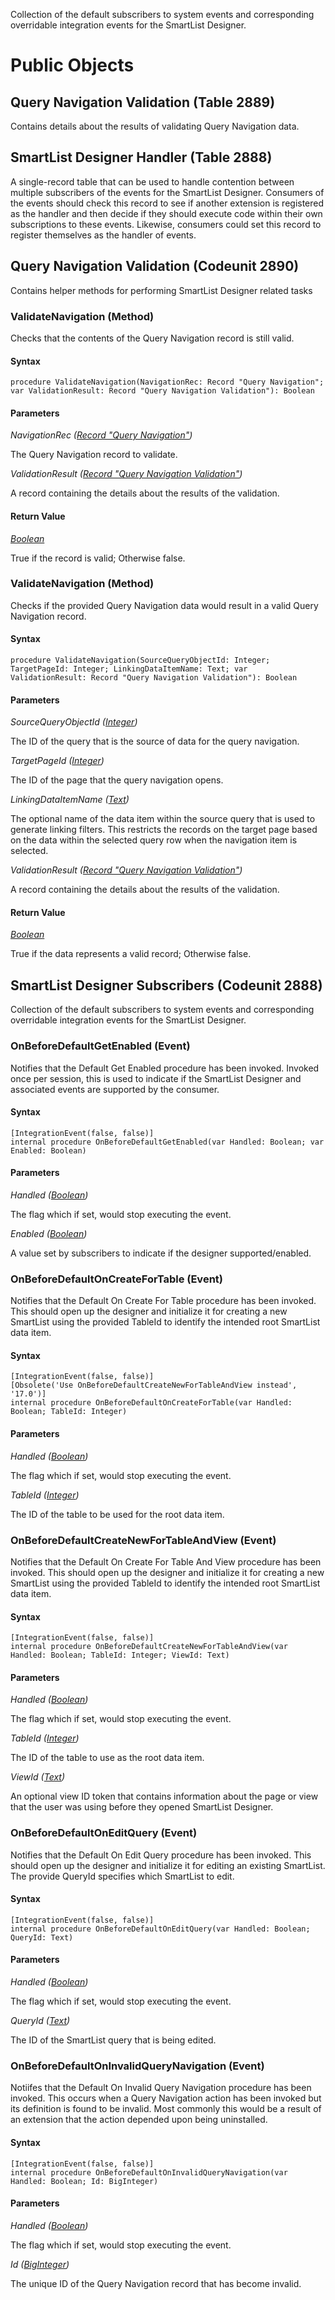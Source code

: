 Collection of the default subscribers to system events and corresponding overridable integration events for the SmartList Designer.
# Public Objects
## Query Navigation Validation (Table 2889)

 Contains details about the results of validating Query Navigation data.
 


## SmartList Designer Handler (Table 2888)

 A single-record table that can be used to handle contention between multiple subscribers of the events for the SmartList Designer.
 Consumers of the events should check this record to see if another extension is registered as the handler and then decide if they
 should execute code within their own subscriptions to these events. Likewise, consumers could set this record to register themselves
 as the handler of events.
 


## Query Navigation Validation (Codeunit 2890)

 Contains helper methods for performing SmartList Designer related tasks
 

### ValidateNavigation (Method) <a name="ValidateNavigation"></a> 

 Checks that the contents of the Query Navigation record is still valid.
 

#### Syntax
```
procedure ValidateNavigation(NavigationRec: Record "Query Navigation"; var ValidationResult: Record "Query Navigation Validation"): Boolean
```
#### Parameters
*NavigationRec ([Record "Query Navigation"]())* 

The Query Navigation record to validate.

*ValidationResult ([Record "Query Navigation Validation"]())* 

A record containing the details about the results of the validation.

#### Return Value
*[Boolean](https://docs.microsoft.com/en-us/dynamics365/business-central/dev-itpro/developer/methods-auto/boolean/boolean-data-type)*

True if the record is valid; Otherwise false.
### ValidateNavigation (Method) <a name="ValidateNavigation"></a> 

 Checks if the provided Query Navigation data would result in a valid Query Navigation record.
 

#### Syntax
```
procedure ValidateNavigation(SourceQueryObjectId: Integer; TargetPageId: Integer; LinkingDataItemName: Text; var ValidationResult: Record "Query Navigation Validation"): Boolean
```
#### Parameters
*SourceQueryObjectId ([Integer](https://docs.microsoft.com/en-us/dynamics365/business-central/dev-itpro/developer/methods-auto/integer/integer-data-type))* 

The ID of the query that is the source of data for the query navigation.

*TargetPageId ([Integer](https://docs.microsoft.com/en-us/dynamics365/business-central/dev-itpro/developer/methods-auto/integer/integer-data-type))* 

The ID of the page that the query navigation opens.

*LinkingDataItemName ([Text](https://docs.microsoft.com/en-us/dynamics365/business-central/dev-itpro/developer/methods-auto/text/text-data-type))* 


 The optional name of the data item within the source query that is used to generate linking filters. 
 This restricts the records on the target page based on the data within the selected query row when the 
 navigation item is selected.
 

*ValidationResult ([Record "Query Navigation Validation"]())* 

A record containing the details about the results of the validation.

#### Return Value
*[Boolean](https://docs.microsoft.com/en-us/dynamics365/business-central/dev-itpro/developer/methods-auto/boolean/boolean-data-type)*

True if the data represents a valid record; Otherwise false.

## SmartList Designer Subscribers (Codeunit 2888)

 Collection of the default subscribers to system events and corresponding overridable integration events for the SmartList Designer.
 

### OnBeforeDefaultGetEnabled (Event) <a name="OnBeforeDefaultGetEnabled"></a> 

 Notifies that the Default Get Enabled procedure has been invoked.
 Invoked once per session, this is used to indicate if the SmartList Designer and
 associated events are supported by the consumer.
 

#### Syntax
```
[IntegrationEvent(false, false)]
internal procedure OnBeforeDefaultGetEnabled(var Handled: Boolean; var Enabled: Boolean)
```
#### Parameters
*Handled ([Boolean](https://docs.microsoft.com/en-us/dynamics365/business-central/dev-itpro/developer/methods-auto/boolean/boolean-data-type))* 

The flag which if set, would stop executing the event.

*Enabled ([Boolean](https://docs.microsoft.com/en-us/dynamics365/business-central/dev-itpro/developer/methods-auto/boolean/boolean-data-type))* 

A value set by subscribers to indicate if the designer supported/enabled.

### OnBeforeDefaultOnCreateForTable (Event) <a name="OnBeforeDefaultOnCreateForTable"></a> 

 Notifies that the Default On Create For Table procedure has been invoked.
 This should open up the designer and initialize it for creating a new SmartList
 using the provided TableId to identify the intended root SmartList data item.
 

#### Syntax
```
[IntegrationEvent(false, false)]
[Obsolete('Use OnBeforeDefaultCreateNewForTableAndView instead', '17.0')]
internal procedure OnBeforeDefaultOnCreateForTable(var Handled: Boolean; TableId: Integer)
```
#### Parameters
*Handled ([Boolean](https://docs.microsoft.com/en-us/dynamics365/business-central/dev-itpro/developer/methods-auto/boolean/boolean-data-type))* 

The flag which if set, would stop executing the event.

*TableId ([Integer](https://docs.microsoft.com/en-us/dynamics365/business-central/dev-itpro/developer/methods-auto/integer/integer-data-type))* 

The ID of the table to be used for the root data item.

### OnBeforeDefaultCreateNewForTableAndView (Event) <a name="OnBeforeDefaultCreateNewForTableAndView"></a> 

 Notifies that the Default On Create For Table And View procedure has been invoked.
 This should open up the designer and initialize it for creating a new SmartList
 using the provided TableId to identify the intended root SmartList data item.
 

#### Syntax
```
[IntegrationEvent(false, false)]
internal procedure OnBeforeDefaultCreateNewForTableAndView(var Handled: Boolean; TableId: Integer; ViewId: Text)
```
#### Parameters
*Handled ([Boolean](https://docs.microsoft.com/en-us/dynamics365/business-central/dev-itpro/developer/methods-auto/boolean/boolean-data-type))* 

The flag which if set, would stop executing the event.

*TableId ([Integer](https://docs.microsoft.com/en-us/dynamics365/business-central/dev-itpro/developer/methods-auto/integer/integer-data-type))* 

The ID of the table to use as the root data item.

*ViewId ([Text](https://docs.microsoft.com/en-us/dynamics365/business-central/dev-itpro/developer/methods-auto/text/text-data-type))* 

An optional view ID token that contains information about the page or view that the user was using before they opened SmartList Designer.

### OnBeforeDefaultOnEditQuery (Event) <a name="OnBeforeDefaultOnEditQuery"></a> 

 Notifies that the Default On Edit Query procedure has been invoked.
 This should open up the designer and initialize it for editing an existing
 SmartList. The provide QueryId specifies which SmartList to edit.
 

#### Syntax
```
[IntegrationEvent(false, false)]
internal procedure OnBeforeDefaultOnEditQuery(var Handled: Boolean; QueryId: Text)
```
#### Parameters
*Handled ([Boolean](https://docs.microsoft.com/en-us/dynamics365/business-central/dev-itpro/developer/methods-auto/boolean/boolean-data-type))* 

The flag which if set, would stop executing the event.

*QueryId ([Text](https://docs.microsoft.com/en-us/dynamics365/business-central/dev-itpro/developer/methods-auto/text/text-data-type))* 

The ID of the SmartList query that is being edited.

### OnBeforeDefaultOnInvalidQueryNavigation (Event) <a name="OnBeforeDefaultOnInvalidQueryNavigation"></a> 

 Notiifes that the Default On Invalid Query Navigation procedure has been invoked.
 This occurs when a Query Navigation action has been invoked but its definition is 
 found to be invalid. Most commonly this would be a result of an extension that the
 action depended upon being uninstalled. 
 

#### Syntax
```
[IntegrationEvent(false, false)]
internal procedure OnBeforeDefaultOnInvalidQueryNavigation(var Handled: Boolean; Id: BigInteger)
```
#### Parameters
*Handled ([Boolean](https://docs.microsoft.com/en-us/dynamics365/business-central/dev-itpro/developer/methods-auto/boolean/boolean-data-type))* 

The flag which if set, would stop executing the event.

*Id ([BigInteger](https://docs.microsoft.com/en-us/dynamics365/business-central/dev-itpro/developer/methods-auto/biginteger/biginteger-data-type))* 

The unique ID of the Query Navigation record that has become invalid.


